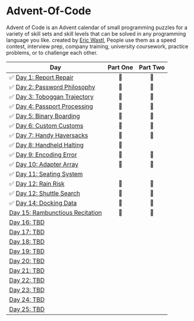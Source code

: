 # Advent-Of-Code
Advent of Code is an Advent calendar of small programming puzzles for a variety of skill sets and skill levels that can be solved in any programming language you like.
created by [Eric Wastl](http://was.tl/), People use them as a speed contest, interview prep, company training, university coursework, practice problems, or to challenge each other.

| Day  | Part One | Part Two | 
|---|:---:|:---:|
| ✅ [Day 1: Report Repair](https://github.com/suncoast-software/Advent-Of-Code/tree/master/Advent%20Of%20Code/DayOne)|🎇 | 🎇 |
| ✅ [Day 2: Password Philosophy](https://github.com/suncoast-software/Advent-Of-Code/tree/master/Advent%20Of%20Code/DayTwo)| 🎇 | 🎇 |
| ✅ [Day 3: Toboggan Trajectory](https://github.com/suncoast-software/Advent-Of-Code/tree/master/Advent%20Of%20Code/DayThree)| 🎇 | 🎇 |
| ✅ [Day 4: Passport Processing](https://github.com/suncoast-software/Advent-Of-Code/tree/master/Advent%20Of%20Code/Day4)| 🎇 | 🎇 |
| ✅ [Day 5: Binary Boarding](https://github.com/suncoast-software/Advent-Of-Code/tree/master/Advent%20Of%20Code/Day5)|🎇 | 🎇 |
| ✅ [Day 6: Custom Customs ](https://github.com/suncoast-software/Advent-Of-Code/tree/master/Advent%20Of%20Code/Day6)| 🎇 |🎇 |
| ✅ [Day 7: Handy Haversacks](https://github.com/suncoast-software/Advent-Of-Code/tree/master/Advent%20Of%20Code/Day7)| 🎇 | 🎇 |
| ✅ [Day 8: Handheld Halting](https://github.com/suncoast-software/Advent-Of-Code/tree/master/Advent%20Of%20Code/Day8)| 🎇 | |
| ✅ [Day 9: Encoding Error](https://github.com/suncoast-software/Advent-Of-Code/tree/master/Advent%20Of%20Code/Day9)| 🎇 | 🎇 |
| ✅ [Day 10: Adapter Array](https://github.com/suncoast-software/Advent-Of-Code/tree/master/Advent%20Of%20Code/Day10)| 🎇 | 🎇 |
| ✅ [Day 11: Seating System](https://github.com/suncoast-software/Advent-Of-Code/tree/master/Advent%20Of%20Code/Day11)|  |  |
| ✅ [Day 12: Rain Risk](https://github.com/suncoast-software/Advent-Of-Code/tree/master/Advent%20Of%20Code/Day12)| 🎇 | 🎇 |
| ✅ [Day 12: Shuttle Search](https://github.com/suncoast-software/Advent-Of-Code/tree/master/Advent%20Of%20Code/Day13)| 🎇 | 🎇 |
| ✅ [Day 14: Docking Data](https://github.com/suncoast-software/Advent-Of-Code/tree/master/Advent%20Of%20Code/Day14)| 🎇 | 🎇 |
| [Day 15: Rambunctious Recitation](https://github.com/suncoast-software/Advent-Of-Code/tree/master/Advent%20Of%20Code/Day14)| 🎇 | 🎇 |
| [Day 16: TBD]()| | |
| [Day 17: TBD]()| | |
| [Day 18: TBD]()| | |
| [Day 19: TBD]()| | |
| [Day 20: TBD]()| | |
| [Day 21: TBD]()| | |
| [Day 22: TBD]()| | |
| [Day 23: TBD]()| | |
| [Day 24: TBD]()| | |
| [Day 25: TBD]()| | |
